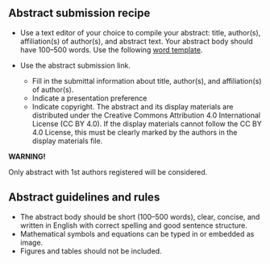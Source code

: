 ## Abstract submission recipe

- Use a text editor of your choice to compile your abstract: title, author(s), affiliation(s) of author(s), and abstract text. Your abstract body should have 100–500 words. Use the following [word template](link2come).

- Use the abstract submission link. 
	- Fill in the submittal information about title, author(s), and affiliation(s) of author(s).
	- Indicate a presentation preference
	- Indicate copyright. The abstract and its display materials are distributed under the Creative Commons Attribution 4.0 International License (CC BY 4.0). If the display materials cannot follow the CC BY 4.0 License, this must be clearly marked by the authors in the display materials file.


<div class="callout callout-warning">

<i class="fa fa-exclamation-triangle text-danger" aria-hidden="true"></i>
**WARNING!**
<i class="fa fa-exclamation-triangle text-danger" aria-hidden="true"></i>

Only abstract with 1st authors registered will be considered. 

</div>


## Abstract guidelines and rules

- The abstract body should be short (100–500 words), clear, concise, and written in English with correct spelling and good sentence structure.
- Mathematical symbols and equations can be typed in or embedded as image.
- Figures and tables should not be included.


